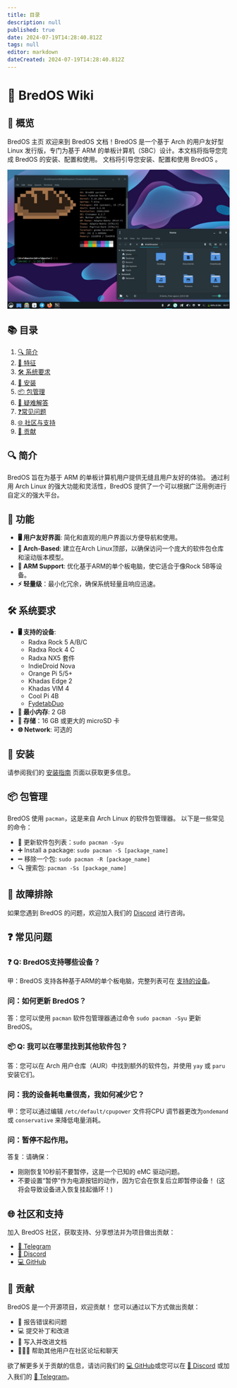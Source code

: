 ```yaml
---
title: 目录
description: null
published: true
date: 2024-07-19T14:28:40.812Z
tags: null
editor: markdown
dateCreated: 2024-07-19T14:28:40.812Z
---
```


# 🍞 BredOS Wiki

## 🌟 概览

BredOS 主页 欢迎来到 BredOS 文档！BredOS 是一个基于 Arch 的用户友好型 Linux 发行版，专门为基于 ARM 的单板计算机（SBC）设计。本文档将指导您完成 BredOS 的安装、配置和使用。
文档将引导您安装、配置和使用 BredOS 。

![](https://github.com/LinuxDroidMaster/Fydetab-Duo-DroidMaster-wiki/raw/main/Images/Linux/BredOS/preview.jpg)

## 📚 目录

1. [🔍 简介](#简介)
2. [🚀 特征](#功能)
3. [🛠️ 系统要求](#系统要求)
4. [💽 安装](/installation)
5. [📦 包管理](#包管理)
6. [🐞 疑难解答](#troubleshooting)
7. [❓常见问题](#常见问题)
8. [🌐 社区与支持](#社区与支持)
9. [🤝 贡献](#贡献)

## 🔍 简介

BredOS 旨在为基于 ARM 的单板计算机用户提供无缝且用户友好的体验。 通过利用 Arch Linux 的强大功能和灵活性，BredOS 提供了一个可以根据广泛用例进行自定义的强大平台。

## 🚀 功能

- **🖥️ 用户友好界面**: 简化和直观的用户界面以方便导航和使用。
- **🎯 Arch-Based**: 建立在Arch Linux顶部，以确保访问一个庞大的软件包仓库和滚动版本模型。
- **🔧 ARM Support**: 优化基于ARM的单个板电脑，使它适合于像Rock 5B等设备。
- **⚡ 轻量级**：最小化冗余，确保系统轻量且响应迅速。

## 🛠️ 系统要求

- **🖥️ 支持的设备**:
  - Radxa Rock 5 A/B/C
  - Radxa Rock 4 C
  - Radxa NX5 套件
  - IndieDroid Nova
  - Orange Pi 5/5+
  - Khadas Edge 2
  - Khadas VIM 4
  - Cool Pi 4B
  - [FydetabDuo](https://github.com/LinuxDroidMaster/Fydetab-Duo-DroidMaster-wiki/blob/main/Documentation/Linux_distros/bredos.md)
- **🧠 最小内存**: 2 GB
- **💾 存储**：16 GB 或更大的 microSD 卡
- **🌐 Network**: 可选的

## 💽 安装

请参阅我们的 [安装指南](/installation) 页面以获取更多信息。

## 📦 包管理

BredOS 使用 `pacman`，这是来自 Arch Linux 的软件包管理器。 以下是一些常见的命令：

- 🔄 更新软件包列表：`sudo pacman -Syu`
- ➕ Install a package: `sudo pacman -S [package_name]`
- ➖ 移除一个包: `sudo pacman -R [package_name]`
- 🔍 搜索包: `pacman -Ss [package_name]`

## 🐞 故障排除

如果您遇到 BredOS 的问题，欢迎加入我们的 [Discord](https://discord.gg/jwhxuyKXaa) 进行咨询。

## ❓ 常见问题

### ❓ Q: BredOS支持哪些设备？

甲：BredOS 支持各种基于ARM的单个板电脑，完整列表可在 [支持的设备](#system-requires)。

### 问：如何更新 BredOS？

答：您可以使用 `pacman` 软件包管理器通过命令 `sudo pacman -Syu` 更新 BredOS。

### 📦 Q: 我可以在哪里找到其他软件包？

答：您可以在 Arch 用户仓库（AUR）中找到额外的软件包，并使用 `yay` 或 `paru` 安装它们。

### 问：我的设备耗电量很高，我如何减少它？

甲：您可以通过编辑 `/etc/default/cpupower` 文件将CPU 调节器更改为`ondemand` 或 `conservative` 来降低电量消耗。

### 问：暂停不起作用。

答复：请确保：

- 刚刚恢复10秒前不要暂停，这是一个已知的 eMC 驱动问题。
- 不要设置“暂停”作为电源按钮的动作，因为它会在恢复后立即暂停设备！ (这将会导致设备进入恢复挂起循环！)

## 🌐 社区和支持

加入 BredOS 社区，获取支持、分享想法并为项目做出贡献：

- [📱 Telegram](https://t.me/bredoslinux)
- [💬 Discord](https://discord.gg/jwhuyKXaa)
- [💻 GitHub](http://github.com/BredOS)

## 🤝 贡献

BredOS 是一个开源项目，欢迎贡献！ 您可以通过以下方式做出贡献：

- 🐛 报告错误和问题
- 💻 提交补丁和改进
- 📄 写入并改进文档
- 🧑‍🤝‍🧑 帮助其他用户在社区论坛和聊天

欲了解更多关于贡献的信息，请访问我们的 [💻 GitHub](http://github.com/BredOS)或您可以在 [💬 Discord](https://discord.gg/jwhuyKXa) 或加入我们的 [📱 Telegram](https://t.me/breddoslinux)。
